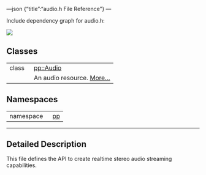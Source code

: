 —json {“title”:“audio.h File Reference”} —

Include dependency graph for audio.h:

![](/docs/native-client/pepper_beta/cpp/audio_8h__incl.png)

Classes
-------

<table><tbody><tr class="odd"><td style="text-align: right;">class  </td><td><a href="/docs/native-client/pepper_beta/cpp/classpp_1_1_audio/" class="el">pp::Audio</a></td></tr><tr class="even"><td style="text-align: right;"> </td><td>An audio resource. <a href="/docs/native-client/pepper_beta/cpp/classpp_1_1_audio#details">More…</a><br />
</td></tr></tbody></table>

Namespaces
----------

<table><tbody><tr class="odd"><td style="text-align: right;">namespace  </td><td><a href="/docs/native-client/pepper_beta/cpp/namespacepp/" class="el">pp</a></td></tr></tbody></table>

------------------------------------------------------------------------

<span id="details" class="anchor" style="margin: 0;"></span>

Detailed Description
--------------------

This file defines the API to create realtime stereo audio streaming capabilities.
